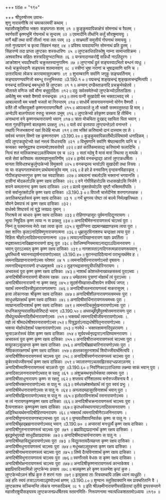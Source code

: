 +++
title = "१९०"

+++
श्रीपुरुषोत्तम उवाच-  
शृणु नारायणीश्रि त्वं चमत्कारमयीं कथाम् ।  
महासौराष्ट्रदेशीया भक्ताः सङ्घगताः शतम् ॥१ ॥
कुङ्कुमवापिकाक्षेत्रं सोमनाथं च रैवतम् ।  
स्वर्णवतीं कृष्णभूमिं गोपनार्थं च सुन्दरम् ॥२ ॥
एवमादीनि तीर्थानि कर्तुं सौराष्ट्रमाययुः ।  
मार्गे महीं तथा वापीं तीर्त्वा नावा ततः परम् ॥३ ॥
साभ्रमतीं समुत्तीर्य गोपनाथं समाययुः ।  
ततो गुप्तप्रयागं च कृत्वा सिंहवनं महत् ॥४ ॥
प्रविश्य यावदायान्ति सोमनाथं प्रति द्रुतम् ।  
सिंहारण्ये तदा प्राप्ता लुण्टकाः शस्त्रधारिणः ॥५ ॥
लुण्टकाधिपतिस्तेषु नाम्ना सामान्तविक्रमः ।  
अश्ववारैश्च सहितः शस्त्रादियुग्भटान्वितः ॥६ ॥
यन्त्रनादानकरोद्वै सन्निधौ नाऽतिदूरगः ।  
आक्रोशान् भयदाँश्चापि चक्रुस्तस्यानुगामिनः ॥७ ॥
लुण्टनार्थं द्रुतं सङ्घस्याऽभितो बन्धनं व्यधुः ।  
मध्ये चक्रुर्भयदानैः सङ्घस्य शतमानवान् ॥८ ॥
स्त्रीणां भूषा नराणां च भूषाद्रव्याणि यानि च ।  
उत्तारयित्वा त्वेकत्र कारयामासुरुल्बणाः ॥९ ॥
शुभाम्बराणि सर्वाणि जगृहुः सङ्घवर्तिनाम् ।  
सङ्घाग्रगण्यवणिजो बबन्धू रज्जुभिस्तदा ॥3.190.१ ०॥
पद्मचन्द्रं शङ्खचन्द्रं शृङ्खलाचन्द्रमित्यपि ।  
वनचन्द्रं वालिचन्द्रं बबन्धुस्ते हि लुण्टकाः ॥१ १॥
अन्यान् दण्डैस्ताडनादि प्रचक्रुर्भयहेतवे ।  
भीतास्ते वणिजः सर्वे मौना बभूवुरर्दिताः ॥१२॥
ददुः सर्वस्वमेतेभ्यो लुण्टकेभ्योऽतिताडिताः ।  
अथैतेषु मम भक्तो वैष्णवो वनचन्द्रकः ॥१३॥
तस्य पत्नी सुखादेवी मम भक्ताऽभवद् रमे ।  
आबाल्यात्तौ मम भक्तौ भजतो मां निरन्तरम् ॥१४॥
साधोर्मे सायनायननाम्नो योगेन वैष्णवौ ।  
वर्तेते तौ भक्तियुक्तौ कृष्णनारायणाश्रितौ ॥१५॥
आपत्काले तु तौ भक्तौ सस्मरतुस्तदा हि माम् ।  
अन्येऽपि बालगोपाला रुरुदुः सस्मरुः प्रभुम् ॥१६॥
लुण्टकेभ्यो हरेकृष्ण प्ररक्षय हि तीर्थिनः ।  
अनाथानां वने कृष्णनाथनारायणो भवान् ॥१७॥
त्राता मोचयिता दुःखाद् रक्षयिता पिता भवान् ।  
माता गुरुर्हरिकृष्णो बालकृष्णः प्ररक्षतु ॥१८॥
यतो वयं कृतपापा लुण्ट्यन्तेऽतो वनान्तरे ।  
तथापि निजभक्तानां रक्षां विधेहि माधव ॥१९॥
तव भक्तिं करिष्यामो दानं दास्याम एव ते ।  
सर्वस्वं भगवन् विष्णो रक्ष कृष्णनरायण ॥3.190.२०॥
कुङ्कुमवापिकातीर्थेऽर्पयिष्यामो धनादिकम् ।  
यदि लुण्टकदुष्टेभ्यो रक्षां नस्त्वं विधास्यसि ॥२१ ॥
विभूषणानि सर्वाणि श्रेष्ठाम्बराणि यानि च ।  
रूप्यकाः स्वर्णमुद्राश्च दास्यामोऽश्वसरोवरे ॥२२॥
व्रतं कार्तिकमासाद्य करिष्यामो फलादिभिः ।  
नित्यं शतं मालिकाश्चाऽऽवर्तयिष्याम एव च ॥२३ ॥
सतां मठेषु वै मासं मासं स्थित्वा तु माघके ।  
मासे सेवां करिष्यामः सतामाज्ञानुसारिणीम् ॥२४॥
इत्येवं वनचन्द्राद्या आर्त्ता लुण्टकधर्षिताः ।  
मानता विविधाश्चक्रुर्लुण्ठकेभ्यो विमुक्तये ॥२५॥
वनचन्द्रस्य भार्याऽपि सुखादेवी तथा स्त्रियः ।  
या याः सङ्घगताश्चासन् प्रार्थयामासुरेव माम् ॥२६॥
हे हरे हे वनवासिन् वृन्दावनविहारकृत् ।  
गोपीसङ्घान्तरगुप्त कृष्ण रक्ष स्वदासिकाः ॥२७॥
अबलानां सबलोऽसि भक्तानां भगवानसि ।  
दासीनां मोदकर्ताऽसि कृष्ण रक्षय दासिकाः ॥२८॥
वने गोपीविहारोऽसि राधासखोऽसि निर्जने ।  
शयने कमलानन्द कृष्ण रक्षय दासिकाः ॥२९॥
प्रलये मुक्तसेव्योऽसि सृष्टौ भक्तिमतीपतिः ।  
रासे सर्वानुरक्तोऽसि कृष्ण रक्षय दासिकाः ॥3.190.३ ०॥
विपत्तौ चार्त्तदीनेश शरणागतरक्षक ।  
अरातिकष्टहर्तस्त्वं कृष्ण रक्षय दासिकाः ॥३ १ ॥
गर्भे भ्रूणस्य पोष्टा त्वं बाल्ये निर्मलहृत्स्थितः ।  
यौवने प्रेमपात्रं त्वं कृष्ण रक्षय दासिकाः ॥३२।  
वार्धक्ये शिष्टवर्य त्वं युद्धे जयप्रदः पुमान् ।  
निराश्रये त्वं चाधारः कृष्ण रक्षय दासिकाः ॥३३॥
रोहिणाण्डासुरः पूर्वमनादिद्युनरायणः ।  
भूत्वा निषूदितः कृष्ण त्वया नः स प्ररक्षतु ॥३४॥
अनादिश्रीमेरुनारायणस्त्वं चाऽभवं पुरा ।  
निम्नं तु पतमानस्य मेरोः रक्षा त्वया कृता ॥३५॥
सूर्याग्निना दह्यमानब्रह्माण्डस्य त्वया पुरा ।  
रक्षा शान्तिः कृताऽनादिविष्णुनारायणात्मना ॥३६॥
धूम्रासुरविनाशश्च चन्द्ररक्षा त्वया पुरा ।  
विहिता श्रीहरेऽनादिदेवनारायणात्मना ॥३७॥
त्वयाऽनादियज्ञनारायण यज्ञाः प्रवर्तिताः ।  
रुद्रशास्ताऽनादिब्रह्मनारायणो ह्यभूः पुरा ॥३८॥
देवधिष्ण्यनियमायाऽनाद्याऽऽदित्यनरायणः ।  
भवान् पुराऽऽभवत् कृष्ण कृष्ण रक्षय दासिकाः ॥३९॥
नागशास्ताऽनादिगरुत्मन्नारायणरूपवान् ।  
ध्रुवस्थित्यै भवाननाद्यार्षनारायणोऽभवत् ॥3.190.४०॥
षुरानन्दादिदैत्यानां पराभूत्यर्थमेव ह ।  
त्वमनादिप्राज्ञनारायणोऽभवः परेश्वर ॥४ १ ॥
त्वमनादिवीरनारायणोऽभवो वृषावनः ।  
त्वमनादिभद्रनारायणो दग्धप्रमुक्तये ॥४२॥
तुङ्गभद्रासनापुत्रीपतिर्हरिनरायणः ।  
अभवस्त्वं पुरा कृष्ण कृष्ण रक्षय दासिकाः ॥४३॥
नाशार्थं कोशस्तेनाख्यरक्षसस्त्वं पुराऽभवः ।  
अनादिश्रीबीजनारायणो बीजस्य रक्षकः ॥४४॥
धर्मव्रतस्य पुत्राणां मोक्षार्थं त्वं पुराऽभवः ।  
अनादिश्रीवरनारायणो ना कृष्ण रक्षतु ॥४५॥
सुदर्शनीमहासाध्वीशापेन स्त्रीमयं जगत् ।  
रक्षार्थं त्वमनादिस्त्रीपुन्नारायणतामगाः ॥४६॥
अनादिश्रीजलनारायणस्त्वं माकरासुरम् ।  
हत्वा लोकानरक्षः श्रीकृष्ण रक्षय दासिकाः ॥४७॥
अनादिश्रीशीलनारायणस्त्वमभवः पुरा ।  
साधुधर्मप्ररक्षार्थं कृष्ण रक्षय दासिकाः ॥४८॥
अनादिश्रीवार्धिनारायणस्त्वमभवः पुरा ।  
व्याघ्रानलादिनाशार्थं कृष्ण रक्षय दासिकाः ॥४९॥
त्वमनादिचतुर्मुखनारायणोऽभवः पुरा ।  
राधनिकापुण्यरातविप्रयोरिष्टदो भवान् ॥3.190.५०॥
अभवच्छ्रीछ्रीपुरुषोत्तमनारायणः पुरा ।  
तीर्थपूत्यर्थमनादितीर्थनारायणोऽभवः ॥५१॥
भक्त्यर्थं त्वमनादिश्रीजीवनारायणोऽभवः ।.  
यज्ञे त्वं श्रीमदर्धश्रीश्वरनारायणोऽभव॥५२॥
पित्रुद्धर्ताऽनाद्यर्धश्रीपितृनारायणोऽभवः ।  
भक्त्या मोक्षोपदेशार्थं प्लक्षनारायणोऽभवः ॥५३॥
नरमेधे - भक्तरक्षामनादिपुन्नरायणः ।  
भूत्वाऽकरोस्त्वं देवेश कृष्ण रक्षय दासिकाः ॥५४॥
सूर्यवर्च्चनृपद्वाराऽनादिश्यामनरायणः ।  
अभवस्त्वं पुरा कृष्ण कृष्ण रक्षय दासिकाः ॥५५॥
अनादिश्रीराजनारायणस्त्वं चाऽभवः पुरा ।  
मायूरकाऽसुरहन्ता कृष्ण रक्षय दासिकाः ॥५६॥
अनादिश्रीब्रह्मचारिनारायणोऽभवः पुरा ।  
नैष्ठिकतारक्षणार्थं कृष्ण रक्षय दासिकाः ॥५७॥
हल्लकासुरनाशार्थं शिवोज्जीवार्थमित्यपि ।  
अनादिश्रीशिवनारायणस्त्वं चाऽभवः पुरा ॥५८॥
अनादिश्रीस्वर्णनारायणस्त्वं चाऽभवः पुरा ।  
कुबेरस्योज्जीवनार्थं कृष्ण रक्षय दासिकाः ॥५९॥
ज्वालारुणाऽचलवह्निरसदग्धप्रजाऽवनम् ।  
अनादिश्रीस्वामिनारायणस्त्वं चाऽकरोः पुरा ॥3.190.६०॥
निर्वाणिकाऽऽराधितया लक्ष्म्या साकं भवान् पुरा ।  
अनादिसाऽवननारायणोऽभवत् स रक्षतु ॥६१ ॥
अंशुक्रमथनृपतेर्भक्त्या त्वमभवः पुरा ।  
अनादिश्रीसाधुनारायणः कृष्णः स रक्षतु ॥६२॥
शप्तस्य वर्णिशालस्य मनोरुज्जीवनाय वै ।  
अनादिश्रीभक्तनारायणोऽभवः स पातु नः ॥६३॥
वर्मधरक्ष्मेशमोक्षार्थं त्वं पुरा स्वयं प्रभुः ।  
अनादिश्रीमेधनारायणोऽभवः स पातु नः ॥६४॥
अनलादमहासुरविनाशार्थं भवान् पुरा ।  
अनादिश्रीवह्निनारायणोऽभवत् स पातु नः ॥६५॥
इलोदरविनाशार्थं रसनारायणोऽभवः ।  
स त्वं नारायणकृष्णकृष्ण रक्षय दासिकाः ॥६६॥
अनादिश्रीचक्रनारायणस्त्वं चाऽभवः पुरा ।  
दैत्यनाशकरः कृष्णकृष्ण रक्षय दासिकाः ॥६७॥
कृतधर्मस्थापनायाऽनादिसत्यनरायणः ।  
अद्रिस्थित्यर्थमनादिश्रीहिरण्यनरायणः ॥६८॥
भक्तार्थं त्वमनादिश्रीनैरञ्जनिनरायणः ।  
अनादिश्रीपुण्यनारायणश्चाऽप्यभवः पुरा ॥६९॥
पुण्यवतीशापनिवर्तकः कृष्णः स पातु नः ।  
अनादिश्रीबृहद्ब्रह्मनारायणोऽभवद् भवान् ॥3.190.७० ॥
अप्सरसां मनःपूर्त्यै कृष्ण रक्षय दासिकाः ।  
अनादिश्रीगुरुनारायणस्त्वं चाऽभवः पुरा ॥७१ ॥
ब्रह्मविद्याप्रदानार्थं कृष्ण रक्षय दासिकाः ।  
बृहद्धर्मभूपयज्ञे साधुदीक्षाप्रदायकः ॥७२॥
अनादिश्रीमदाचार्यनारायणः स पातु नः ।  
अनादिश्रीमहाविद्युन्नारायणोऽभवः पुरा ॥७३ ॥
विद्युत्स्तावदैत्यहन्ता कृष्ण रक्षय दासिकाः ।  
अनादिश्रीमधुनारायणस्त्वं चाऽभवः पुरा ॥७४॥
मधुभक्षाऽसुरहन्ता कृष्ण रक्षय दासिकाः ।  
अनादिश्रीनाथनारायणस्त्वं चाऽभवः पुरा ॥७५॥
तिष्ये दैत्यविनाशार्थं कृष्ण रक्षय दासिकाः ।  
अनादिश्रीविभुनारायणस्त्वं चाऽभवः पुरा ॥७६॥
स्वर्णोत्सवे वेधसः स कृष्ण रक्षय दासिकाः ।  
अनादिश्रीमोक्षनारायणस्त्वं चाऽभवः पुरा ॥७७॥
अनादिश्रीकृष्णनारायणस्त्वं कान्तकेशव ।  
ब्रह्मप्रियादिस्वामिन्नो लुण्टकेभ्यः प्ररक्षय ॥७८॥
बालकृष्ण हरे कृष्ण वल्लभेश कृपां कुरु।  
लुण्टकेभ्योऽवनं शीघ्रं कुरु ते शरणं गताः ॥७९॥
इत्युक्त्वा ताः स्त्रियश्चापि लक्ष्मि ध्यानं व्यधुर्हरेः ।  
अहं हरिः स्वयं तत्राऽऽगत्याऽदृश्योऽभवं क्षणम् ॥3.190.८०॥
शृण्वानः स्तुतिवाक्यानि मम प्राक्चरितानि वै ।  
लुण्टकाश्च सञ्चिन्वन्ति त्वेकत्र नाणकादिकम् ॥८ १ ॥
इति श्रीलक्ष्मीनारायणीयसंहितायां तृतीये द्वापरसन्ताने महासौराष्ट्रयीसङ्घस्य लुण्टकजनप्रधर्षितस्य स्तवनमिति- निरूपणनामा नवत्यधिकशततमोऽध्यायः ॥१९० ॥
    
